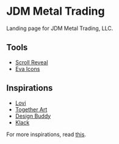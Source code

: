 # JDM Metal Trading

Landing page for JDM Metal Trading, LLC.

## Tools

-   [Scroll Reveal](https://github.com/tinesoft/ngx-scrollreveal)
-   [Eva Icons](https://github.com/akveo/eva-icons)

## Inspirations

-   [Lovi](https://lovi.care/)
-   [Together Art](https://www.together.art/gorgeous)
-   [Design Buddy](https://designbuddy.net/)
-   [Klack](https://tryklack.com/)

For more inspirations, read [this](https://onepagelove.com/inspiration/landing-page).
